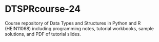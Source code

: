 # DTSPRcourse-24

Course repository of Data Types and Structures in Python and R (HEIN11068) including programming notes, tutorial workbooks, sample solutions, and PDF of tutorial slides.